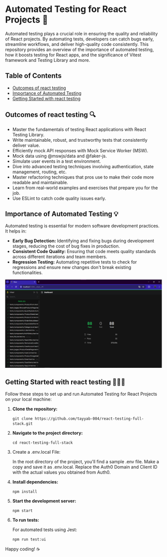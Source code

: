 # Automated Testing for React Projects 🚀

Automated testing plays a crucial role in ensuring the quality and reliability of React projects. By automating tests, developers can catch bugs early, streamline workflows, and deliver high-quality code consistently. This repository provides an overview of the importance of automated testing, how it boosts testing for React apps, and the significance of Vitest framework and Testing Library and more.

## Table of Contents

- [Outcomes of react testing](#outcomes-of-react-testing)
- [Importance of Automated Testing](#importance-of-automated-testing)
- [Getting Started with react testing](#getting-started-with-react-testing)

## Outcomes of react testing 🔍

- Master the fundamentals of testing React applications with React Testing Library.
- Write maintainable, robust, and trustworthy tests that consistently deliver value.
- Efficiently mock API responses with Mock Service Worker (MSW).
- Mock data using @mswjs/data and @faker-js.
- Simulate user events in a test environment.
- Dive into advanced testing techniques involving authentication, state management, routing, etc.
- Master refactoring techniques that pros use to make their code more readable and maintainable.
- Learn from real-world examples and exercises that prepare you for the job.
- Use ESLint to catch code quality issues early.

## Importance of Automated Testing 💡

Automated testing is essential for modern software development practices. It helps in:

- **Early Bug Detection:** Identifying and fixing bugs during development stages, reducing the cost of bug fixes in production.
- **Consistent Code Quality:** Ensuring that code meets quality standards across different iterations and team members.
- **Regression Testing:** Automating repetitive tests to check for regressions and ensure new changes don't break existing functionalities.

![Testing Basic](./src/assets/react-testing.png)

## Getting Started with react testing 👩🏻‍💻

Follow these steps to set up and run Automated Testing for React Projects on your local machine:

1. **Clone the repository:**

   ```
   git clone https://github.com/tayyab-004/react-testing-full-stack.git
   ```

2. **Navigate to the project directory:**

   ```
   cd react-testing-full-stack
   ```

3. Create a .env.local File:

   In the root directory of the project, you'll find a sample .env file. Make a copy and save it as .env.local.
   Replace the Auth0 Domain and Client ID with the actual values you obtained from Auth0.

4. **Install dependencies:**

   ```
   npm install
   ```

6. **Start the development server:**

   ```
   npm start
   ```

7. **To run tests:**

   For automated tests using Jest:

   ```
   npm run test:ui
   ```

Happy coding! ☕